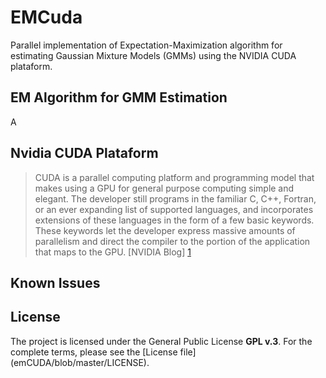 EMCuda
======

Parallel implementation of Expectation-Maximization algorithm for estimating Gaussian Mixture Models (GMMs) using the NVIDIA CUDA plataform.

EM Algorithm for GMM Estimation
-------------------------------

A

Nvidia CUDA Plataform
---------------------

> CUDA is a parallel computing platform and programming model that makes using a GPU for general purpose computing simple and elegant. The developer still programs in the familiar C, C++, Fortran, or an ever expanding list of supported languages, and incorporates extensions of these languages in the form of a few basic keywords.
These keywords let the developer express massive amounts of parallelism and direct the compiler to the portion of the application that maps to the GPU. [NVIDIA Blog] [1]

Known Issues
------------

License
-------
The project is licensed under the General Public License **GPL v.3**. For the complete terms, please see the [License file] (emCUDA/blob/master/LICENSE).


[1]: http://blogs.nvidia.com/2012/09/what-is-cuda-2/
